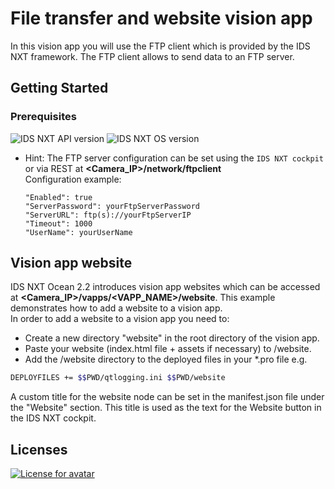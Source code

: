 # File transfer and website vision app

In this vision app you will use the FTP client which is provided by the IDS NXT framework. The FTP client allows to send data to an FTP server.  

## Getting Started
### Prerequisites
![IDS NXT API version](https://img.shields.io/badge/NXT_API-v2.3.0-008A96.svg)  ![IDS NXT OS version](https://img.shields.io/badge/NXT_OS-v2.6.x-008A96.svg)  

* Hint: The FTP server configuration can be set using the `IDS NXT cockpit` or via REST at **<Camera_IP>/network/ftpclient**  
    Configuration example:  
    ```
    "Enabled": true  
    "ServerPassword": yourFtpServerPassword  
    "ServerURL": ftp(s)://yourFtpServerIP  
    "Timeout": 1000  
    "UserName": yourUserName
    ```

## Vision app website
IDS NXT Ocean 2.2 introduces vision app websites which can be accessed at **<Camera_IP>/vapps/<VAPP_NAME>/website**.
This example demonstrates how to add a website to a vision app.  
In order to add a website to a vision app you need to:
* Create a new directory "website" in the root directory of the vision app.
* Paste your website (index.html file + assets if necessary) to /website.
* Add the /website directory to the deployed files in your *.pro file e.g.
``` bash
DEPLOYFILES += $$PWD/qtlogging.ini $$PWD/website
```
A custom title for the website node can be set in the manifest.json file under the "Website" section. This title is used as the text for the Website button in the IDS NXT cockpit.
## Licenses
[![License for avatar](https://img.shields.io/badge/License_for_avatar-Flaticon-lightgrey.svg)](https://www.flaticon.com/free-icons/website)

